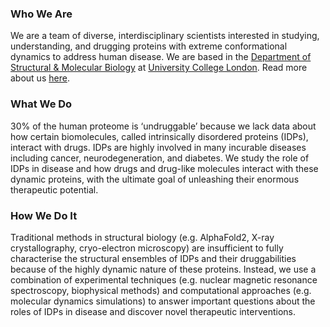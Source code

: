 ### Who We Are

We are a team of diverse, interdisciplinary scientists interested in studying, understanding, and drugging proteins with extreme conformational dynamics to address human disease. We are based in the [Department of Structural & Molecular Biology](https://www.ucl.ac.uk/biosciences/structural-and-molecular-biology) at [University College London](https://www.ucl.ac.uk). Read more about us [here](https://gthh2.github.io/who_we_are/).

### What We Do

30% of the human proteome is ‘undruggable’ because we lack data about how certain biomolecules, called intrinsically disordered proteins (IDPs), interact with drugs. IDPs are highly involved in many incurable diseases including cancer, neurodegeneration, and diabetes. We study the role of IDPs in disease and how drugs and drug-like molecules interact with these dynamic proteins, with the ultimate goal of unleashing their enormous therapeutic potential.

### How We Do It

Traditional methods in structural biology (e.g. AlphaFold2, X-ray crystallography, cryo-electron microscopy) are insufficient to fully characterise the structural ensembles of IDPs and their druggabilities because of the highly dynamic nature of these proteins. Instead, we use a combination of experimental techniques (e.g. nuclear magnetic resonance spectroscopy, biophysical methods) and computational approaches (e.g. molecular dynamics simulations) to answer important questions about the roles of IDPs in disease and discover novel therapeutic interventions.
